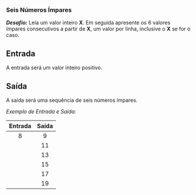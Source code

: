 ### **Seis Números Ímpares**

***Desafio:***
  Leia um valor inteiro **X**. Em seguida apresente os 6 valores ímpares consecutivos a partir de **X**, um valor por linha, inclusive o **X** se for o caso.

## Entrada

A entrada será um valor inteiro positivo.

## Saída

A saída será uma sequência de seis números ímpares.

*Exemplo de Entrada e Saída:*

| Entrada | Saída |
| :-----: | :---: |
|    8    |   9   |
|         |  11   |
|         |  13   |
|         |  15   |
|         |  17   |
|         |  19   |

